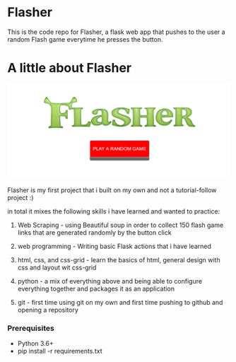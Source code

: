 # Flasher
This is the code repo for Flasher, a flask web app that pushes to the user a random Flash game everytime he presses the button.

# A little about Flasher

![](images/pic.PNG)

Flasher is my first project that i built on my own and not a tutorial-follow project :)

in total it mixes the following skills i have learned and wanted to practice:
1) Web Scraping - using Beautiful soup in order to collect 150 flash game links that are generated randomly by the button click

2) web programming - Writing basic Flask actions that i have learned

3) html, css, and css-grid - learn the basics of html, general design with css and layout wit css-grid 

4) python - a mix of everything above and being able to configure everything together and packages it as an application

5) git - first time using git on my own and first time pushing to github and opening a repository

### Prerequisites
* Python 3.6+
* pip install -r requirements.txt
